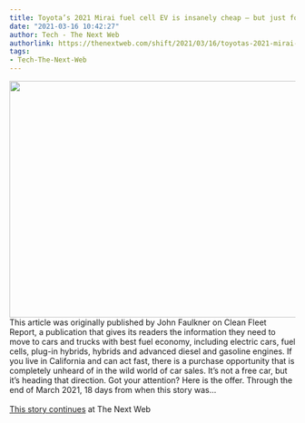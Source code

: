 ```yaml
---
title: Toyota’s 2021 Mirai fuel cell EV is insanely cheap — but just for 2 more weeks
date: "2021-03-16 10:42:27"
author: Tech - The Next Web
authorlink: https://thenextweb.com/shift/2021/03/16/toyotas-2021-mirai-fuel-cell-ev-discount-syndication/
tags:
- Tech-The-Next-Web
---
```

<img src="https://cdn0.tnwcdn.com/wp-content/blogs.dir/1/files/2021/03/1-copy-27-796x417.jpg" width="796" height="417"><br />This article was originally published by John Faulkner on Clean Fleet Report, a publication that gives its readers the information they need to move to cars and trucks with best fuel economy, including electric cars, fuel cells, plug-in hybrids, hybrids and advanced diesel and gasoline engines. If you live in California and can act fast, there is a purchase opportunity that is completely unheard of in the wild world of car sales. It’s not a free car, but it’s heading that direction. Got your attention? Here is the offer. Through the end of March 2021, 18 days from when this story was&#8230; <br><br><a href="https://thenextweb.com/shift/2021/03/16/toyotas-2021-mirai-fuel-cell-ev-discount-syndication/?utm_source=social&#038;utm_medium=feed&#038;utm_campaign=profeed">This story continues</a> at The Next Web